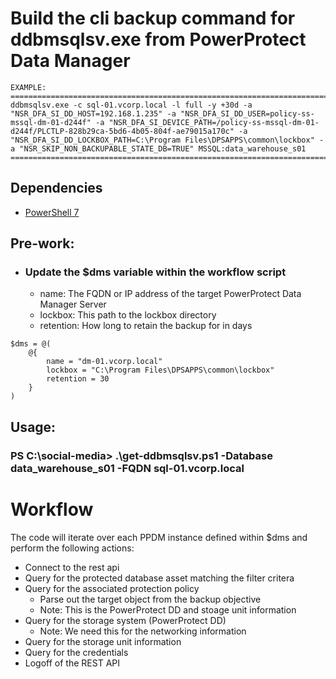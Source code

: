 # Build the cli backup command for ddbmsqlsv.exe from PowerProtect Data Manager
```
EXAMPLE:
================================================================================
ddbmsqlsv.exe -c sql-01.vcorp.local -l full -y +30d -a "NSR_DFA_SI_DD_HOST=192.168.1.235" -a "NSR_DFA_SI_DD_USER=policy-ss-mssql-dm-01-d244f" -a "NSR_DFA_SI_DEVICE_PATH=/policy-ss-mssql-dm-01-d244f/PLCTLP-828b29ca-5bd6-4b05-804f-ae79015a170c" -a "NSR_DFA_SI_DD_LOCKBOX_PATH=C:\Program Files\DPSAPPS\common\lockbox" -a "NSR_SKIP_NON_BACKUPABLE_STATE_DB=TRUE" MSSQL:data_warehouse_s01
================================================================================
```
## Dependencies
- [PowerShell 7](https://github.com/powershell/powershell/releases)

## Pre-work:
- ### Update the $dms variable within the workflow script
    - name: The FQDN or IP address of the target PowerProtect Data Manager Server
    - lockbox: This path to the lockbox directory
    - retention: How long to retain the backup for in days
```
$dms = @(
    @{
        name = "dm-01.vcorp.local"
        lockbox = "C:\Program Files\DPSAPPS\common\lockbox"
        retention = 30
    }
)
```
## Usage:
### PS C:\social-media> .\get-ddbmsqlsv.ps1 -Database data_warehouse_s01 -FQDN sql-01.vcorp.local

# Workflow
The code will iterate over each PPDM instance defined within $dms and perform the following actions:
- Connect to the rest api
- Query for the protected database asset matching the filter critera
- Query for the associated protection policy
    - Parse out the target object from the backup objective
    - Note: This is the PowerProtect DD and stoage unit information
- Query for the storage system (PowerProtect DD) 
    - Note: We need this for the networking information
- Query for the storage unit information
- Query for the credentials
- Logoff of the REST API